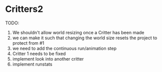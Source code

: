 # Critters2

TODO:
1. We shouldn't allow world resizing once a Critter has been made
2. we can make it such that changing the world size resets the project to protect from #1
3. we need to add the continuous run/animation step
5. Critter 1 needs to be fixed
6. implement look into another critter
7. implement runstats

